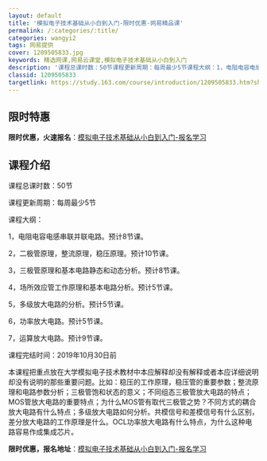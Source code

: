 ```yaml
---
layout: default
title: '模拟电子技术基础从小白到入门-限时优惠-网易精品课'
permalink: /:categories/:title/
categories: wangyi2
tags: 网易提供
cover: 1209505833.jpg
keywords: 精选网课,网易云课堂,模拟电子技术基础从小白到入门
description: '课程总课时数：50节课程更新周期：每周最少5节课程大纲：1，电阻电容电感串联并联电路。预计8节课。2，二极管原理，整流原'
classid: 1209505833
targetlink: https://study.163.com/course/introduction/1209505833.htm?share=1&shareId=1025206652&utm_campaign=share&utm_medium=iphoneShare&utm_source=&utm_u=1025206652
---
```


## 限时特惠

**限时优惠，火速报名**：[模拟电子技术基础从小白到入门-报名学习](https://study.163.com/course/introduction/1209505833.htm?share=1&shareId=1025206652&utm_campaign=share&utm_medium=iphoneShare&utm_source=&utm_u=1025206652)

## 课程介绍

课程总课时数：50节

课程更新周期：每周最少5节

课程大纲：

1，电阻电容电感串联并联电路。预计8节课。

2，二极管原理，整流原理，稳压原理。预计10节课。

3，三极管原理和基本电路静态和动态分析。预计8节课。

4，场所效应管工作原理和基本电路分析。预计5节课。

5，多级放大电路的分析。预计5节课。

6，功率放大电路。预计5节课。

7，运算放大电路。预计9节课。

课程完结时间：2019年10月30日前

本课程把重点放在大学模拟电子技术教材中本应解释却没有解释或者本应详细说明却没有说明的那些重要问题。比如：稳压的工作原理，稳压管的重要参数；整流原理和电路参数分析；三极管饱和状态的意义；不同组态三极管放大电路的特点；MOS管放大电路的重要特点；为什么MOS管有取代三极管之势？不同方式的耦合放大电路有什么特点；多级放大电路如何分析。共模信号和差模信号有什么区别，差分放大电路的工作原理是什么。OCL功率放大电路有什么特点，为什么这种电路容易作成集成芯片。

**限时优惠，报名地址**：[模拟电子技术基础从小白到入门-报名学习](https://study.163.com/course/introduction/1209505833.htm?share=1&shareId=1025206652&utm_campaign=share&utm_medium=iphoneShare&utm_source=&utm_u=1025206652)

